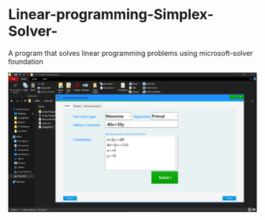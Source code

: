 # Linear-programming-Simplex-Solver-
A program that solves linear programming problems using microsoft-solver foundation 

![alt text](https://raw.githubusercontent.com/MagicianMido32/Linear-programming-Simplex-Solver-/master/Linear%20Programming/1.PNG)
